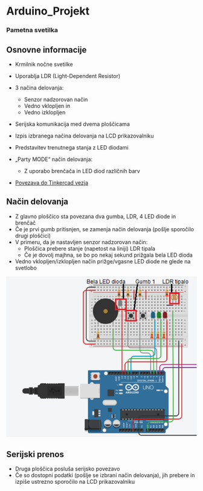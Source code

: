 # Arduino_Projekt
### Pametna svetilka

## Osnovne informacije

  - Krmilnik nočne svetilke
  - Uporablja LDR (Light-Dependent Resistor)
  - 3 načina delovanja:
    - Senzor nadzorovan način
    - Vedno vklopljen in
    - Vedno izklopljen

  - Serijska komunikacija med dvema ploščicama
  - Izpis izbranega načina delovanja na LCD prikazovalniku
  - Predstavitev trenutnega stanja z LED diodami
  - „Party MODE“ način delovanja:
    - Z uporabo brenčača in LED diod različnih barv

  - [Povezava do Tinkercad vezja](https://www.tinkercad.com/things/7GvflZMkiwC-vin-projekt)


## Način delovanja

  - Z glavno ploščico sta povezana dva gumba, LDR, 4 LED diode in brenčač
  - Če je prvi gumb pritisnjen, se zamenja način delovanja (pošlje sporočilo drugi ploščici)
  - V primeru, da je nastavljen senzor nadzorovan način:
    - Ploščica prebere stanje (napetost na liniji) LDR tipala
    - Če je dovolj majhna, se bo po nekaj sekund prižgala bela LED dioda
  - Vedno vklopljen/izklopljen način prižge/vgasne LED diode ne glede na svetlobo

![image](Slika1.png?raw=true "Slika1")

## Serijski prenos

  - Druga ploščica posluša serijsko povezavo
  - Če so dostopni podatki (pošlje se izbrani način delovanja), jih prebere in izpiše ustrezno sporočilo na LCD prikazovalniku





